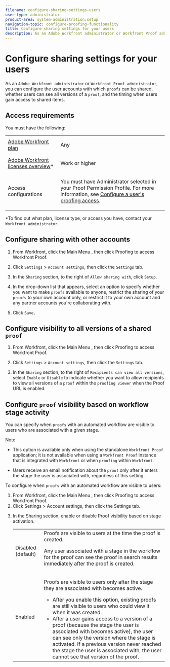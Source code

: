 ```yaml
---
filename: configure-sharing-settings-users
user-type: administrator
product-area: system-administration;setup
navigation-topic: configure-proofing-functionality
title: Configure sharing settings for your users
description: As an Adobe Workfront administrator or Workfront Proof administrator, you can configure the user accounts with which proofs can be shared, whether users can see all versions of a proof, and the timing when users gain access to shared items.
---
```


# Configure sharing settings for your users

As an `Adobe Workfront administrator` or `Workfront Proof administrator`, you can configure the user accounts with which `proofs` can be shared, whether users can see all versions of a `proof`, and the timing when users gain&nbsp;access to shared items.&nbsp;

## Access requirements

You must have the following:

<table cellspacing="0"> 
 <col> 
 <col> 
 <tbody> 
  <tr> 
   <td role="rowheader"><a href="https://www.workfront.com/plans" target="_blank"><span>Adobe Workfront</span> plan</a> </td> 
   <td> <p>Any</p> </td> 
  </tr> 
  <tr> 
   <td role="rowheader"><a href="../../../administration-and-setup/add-users/access-levels-and-object-permissions/wf-licenses.md" class="MCXref xref">Adobe Workfront licenses overview</a>*</td> 
   <td> <p>Work or higher</p> </td> 
  </tr> 
  <tr> 
   <td role="rowheader">Access configurations</td> 
   <td> <p>You must have Administrator selected in your <span>Proof</span> Permission Profile. For more information, see <a href="../../../administration-and-setup/manage-workfront/configure-proofing/configure-a-users-proofing-access.md" class="MCXref xref">Configure a user's proofing access</a>.</p> </td> 
  </tr> 
 </tbody> 
</table>

&#42;To find out what plan, license type, or access you have, contact your `Workfront administrator`.

## Configure sharing with other accounts&nbsp;

1. From Workfront, click the Main Menu , then click Proofing to access Workfront Proof.   
1. Click `Settings` > `Account settings`, then click the `Settings` tab.

1. In the `Sharing` section, to the right of `Allow sharing with`, click `Setup`.

1. In the drop-down list that appears, select an option to specify whether you want to make `proofs` available to anyone, restrict the sharing of your `proofs` to your own account only, or restrict it to your own account and any partner accounts you're collaborating with.

1. Click `Save.`

## Configure visibility to all versions of a shared `proof`

1. From Workfront, click the Main Menu , then click Proofing to access Workfront Proof.   
1. Click `Settings` > `Account settings`, then click the `Settings` tab.

1. In the `Sharing` section, to the right of `Recipients can view all versions`, select `Enable` or `Disable` to indicate whether you want to allow recipients to view all versions of a `proof` within the `proofing viewer` when the Proof URL is enabled.

## Configure `proof` visibility based on workflow stage activity

You can specify when `proofs` with an automated workflow are visible to users who are associated with a given stage.

>[!NOTE]
>
>* This option is available only when using the standalone `Workfront Proof` application; it is not available when using a `Workfront Proof` instance that is integrated with `Workfront` or when `proofing` within `Workfront`.
>
>* Users receive an email notification about the `proof` only after it enters the stage the user is associated with, regardless of this setting.
>

To configure when `proofs` with an automated workflow are visible to users:

<ol> 
 <li value="1"> From Workfront, click the Main Menu , then click Proofing to access Workfront Proof. <br> </li> 
 <li value="2">Click <span class="bold">Settings</span> > <span class="bold">Account settings</span>, then click the <span class="bold">Settings</span> tab.</li> 
 <li value="3"> <p>In the&nbsp;<span class="bold">Sharing</span>&nbsp;section, enable or disable&nbsp;<span class="bold">Proof visibility based on stage activation</span>.</p> 
  <table cellspacing="0"> 
   <col> 
   <col> 
   <tbody> 
    <tr> 
     <td role="rowheader"><span class="bold">Disabled</span> (default)</td> 
     <td>Proofs are visible to users at the time&nbsp;the <span>proof</span> is created.<br><p>Any user associated with a stage in the workflow for the <span>proof</span> can see the <span>proof</span> in search results immediately after the <span>proof</span> is created.</p></td> 
    </tr> 
    <tr> 
     <td role="rowheader"><span class="bold">Enabled</span> </td> 
     <td> <p>Proofs are visible to users only&nbsp;after the stage they are associated with becomes <span class="bold">active.</span></p> <note type="note">  
       <ul> 
        <li><em style="font-style: normal;">After you enable this option, existing <span>proofs</span> are still visible to users who could view it when it was created.</em> </li> 
        <li><em style="font-style: normal;">After a user gains access to a version of a <span>proof</span> (because the stage the user is associated with becomes active), the user can see only the version where the stage is activated. If a previous version never reached the stage the user is associated with, the user cannot see that version of the <span>proof</span>.&nbsp;</em> </li> 
       </ul> 
      </note> </td> 
    </tr> 
   </tbody> 
  </table> </li> 
</ol>

